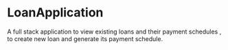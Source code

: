# LoanApplication
A full stack application to view existing loans and  their payment schedules , to create new loan and generate its payment schedule. 
